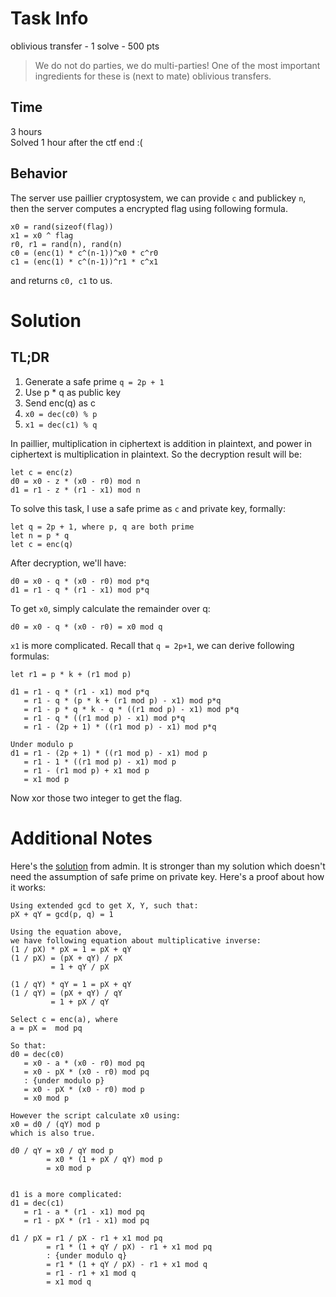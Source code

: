# Task Info
oblivious transfer - 1 solve - 500 pts
> We do not do parties, we do multi-parties!
> One of the most important ingredients for these is (next to mate) oblivious transfers.

## Time
3 hours  
Solved 1 hour after the ctf end :(

## Behavior
The server use paillier cryptosystem,
we can provide `c` and publickey `n`,
then the server computes a encrypted flag using following formula.
```
x0 = rand(sizeof(flag))
x1 = x0 ^ flag
r0, r1 = rand(n), rand(n)
c0 = (enc(1) * c^(n-1))^x0 * c^r0
c1 = (enc(1) * c^(n-1))^r1 * c^x1
```
and returns `c0, c1` to us.

# Solution
## TL;DR
1. Generate a safe prime `q = 2p + 1`
2. Use p * q as public key
3. Send enc(q) as c
4. `x0 = dec(c0) % p`
5. `x1 = dec(c1) % q`

In paillier, multiplication in ciphertext is addition in plaintext,
and power in ciphertext is multiplication in plaintext.
So the decryption result will be:
```
let c = enc(z)
d0 = x0 - z * (x0 - r0) mod n
d1 = r1 - z * (r1 - x1) mod n
```

To solve this task, I use a safe prime as `c` and private key, formally:
```
let q = 2p + 1, where p, q are both prime
let n = p * q
let c = enc(q)
```
After decryption, we'll have:
```
d0 = x0 - q * (x0 - r0) mod p*q
d1 = r1 - q * (r1 - x1) mod p*q
```
To get `x0`, simply calculate the remainder over q:
```
d0 = x0 - q * (x0 - r0) = x0 mod q
```
`x1` is more complicated.
Recall that `q = 2p+1`, we can derive following formulas:
```
let r1 = p * k + (r1 mod p)

d1 = r1 - q * (r1 - x1) mod p*q
   = r1 - q * (p * k + (r1 mod p) - x1) mod p*q
   = r1 - p * q * k - q * ((r1 mod p) - x1) mod p*q
   = r1 - q * ((r1 mod p) - x1) mod p*q
   = r1 - (2p + 1) * ((r1 mod p) - x1) mod p*q

Under modulo p
d1 = r1 - (2p + 1) * ((r1 mod p) - x1) mod p
   = r1 - 1 * ((r1 mod p) - x1) mod p
   = r1 - (r1 mod p) + x1 mod p
   = x1 mod p
```

Now xor those two integer to get the flag.

# Additional Notes
Here's the [solution](https://gist.github.com/qr4/9c2cebc7af7b68908716e516fc5fbfa2) from admin.
It is stronger than my solution which doesn't need the assumption of safe prime on private key.
Here's a proof about how it works:
```
Using extended gcd to get X, Y, such that:
pX + qY = gcd(p, q) = 1

Using the equation above,
we have following equation about multiplicative inverse:
(1 / pX) * pX = 1 = pX + qY
(1 / pX) = (pX + qY) / pX
         = 1 + qY / pX

(1 / qY) * qY = 1 = pX + qY
(1 / qY) = (pX + qY) / qY
         = 1 + pX / qY

Select c = enc(a), where
a = pX =  mod pq

So that:
d0 = dec(c0)
   = x0 - a * (x0 - r0) mod pq
   = x0 - pX * (x0 - r0) mod pq
   : {under modulo p}
   = x0 - pX * (x0 - r0) mod p
   = x0 mod p

However the script calculate x0 using:
x0 = d0 / (qY) mod p
which is also true.

d0 / qY = x0 / qY mod p
        = x0 * (1 + pX / qY) mod p
        = x0 mod p


d1 is a more complicated:
d1 = dec(c1)
   = r1 - a * (r1 - x1) mod pq
   = r1 - pX * (r1 - x1) mod pq

d1 / pX = r1 / pX - r1 + x1 mod pq
        = r1 * (1 + qY / pX) - r1 + x1 mod pq
        : {under modulo q}
        = r1 * (1 + qY / pX) - r1 + x1 mod q
        = r1 - r1 + x1 mod q
        = x1 mod q
```
